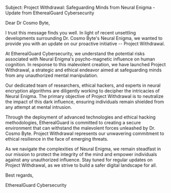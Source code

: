 Subject: Project Withdrawal: Safeguarding Minds from Neural Enigma -
Update from EtherealGuard Cybersecurity

Dear Dr Cosmo Byte,

I trust this message finds you well. In light of recent unsettling
developments surrounding Dr. Cosmo Byte\'s Neural Enigma, we wanted to
provide you with an update on our proactive initiative -- Project
Withdrawal.

At EtherealGuard Cybersecurity, we understand the potential risks
associated with Neural Enigma\'s psycho-magnetic influence on human
cognition. In response to this malevolent creation, we have launched
Project Withdrawal, a strategic and ethical endeavor aimed at
safeguarding minds from any unauthorized mental manipulation.

Our dedicated team of researchers, ethical hackers, and experts in
neural encryption algorithms are diligently working to decipher the
intricacies of Neural Enigma. The primary objective of Project
Withdrawal is to neutralize the impact of this dark influence, ensuring
individuals remain shielded from any attempt at mental intrusion.

Through the deployment of advanced technologies and ethical hacking
methodologies, EtherealGuard is committed to creating a secure
environment that can withstand the malevolent forces unleashed by Dr.
Cosmo Byte. Project Withdrawal represents our unwavering commitment to
ethical resilience in the face of emerging threats.

As we navigate the complexities of Neural Enigma, we remain steadfast in
our mission to protect the integrity of the mind and empower individuals
against any unauthorized influence. Stay tuned for regular updates on
Project Withdrawal, as we strive to build a safer digital landscape for
all.

Best regards,

EtherealGuard Cybersecurity
